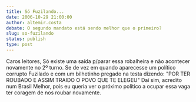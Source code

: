 ```yaml
---
title: Só Fuzilando...
date: 2006-10-29 21:00:00
author: altemir.costa
debate: O segundo mandato está sendo melhor que o primeiro?
slug: so-fuzilando
status: publish 
type: post
---
```


Caros leitores,
Só existe uma saída p/parar essa robalheira e não acontecer novamente no 2º turno.
Se de vez em quando aparecesse um político corrupto Fuzilado e com um bilhetinho pregado na testa dizendo:
"POR TER ROUBADO E ASSIM TRAIDO O POVO QUE TE ELEGEU"
Daí sim, acredito num Brasil Melhor, pois eu queria ver o próximo político a ocupar essa vaga ter coragem de nos roubar novamente.
